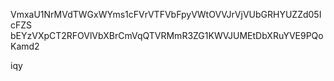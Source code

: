 VmxaU1NrMVdTWGxWYms1cFVrVTFVbFpyVWtOVVJrVjVUbGRHYUZZd05IcFZS
bEYzVXpCT2RFOVlVbXBrCmVqQTVRMmR3ZG1KWVJUMEtDbXRuYVE9PQoKamd2

iqy